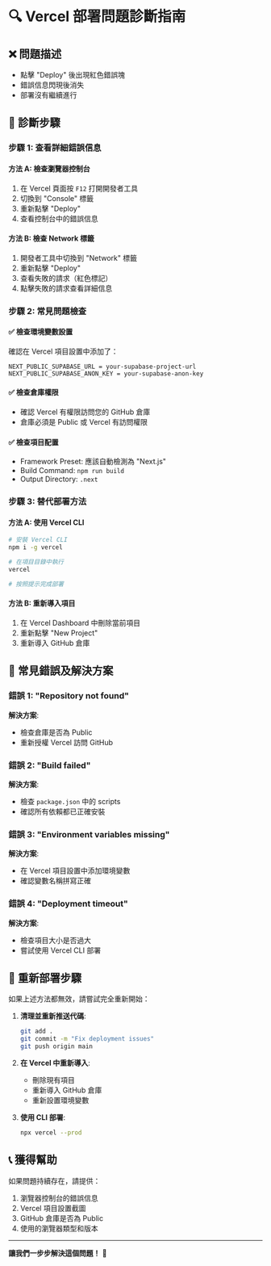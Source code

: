 # 🔍 Vercel 部署問題診斷指南

## ❌ **問題描述**
- 點擊 "Deploy" 後出現紅色錯誤塊
- 錯誤信息閃現後消失
- 部署沒有繼續進行

## 🔧 **診斷步驟**

### **步驟 1: 查看詳細錯誤信息**

#### **方法 A: 檢查瀏覽器控制台**
1. 在 Vercel 頁面按 `F12` 打開開發者工具
2. 切換到 "Console" 標籤
3. 重新點擊 "Deploy"
4. 查看控制台中的錯誤信息

#### **方法 B: 檢查 Network 標籤**
1. 開發者工具中切換到 "Network" 標籤
2. 重新點擊 "Deploy"
3. 查看失敗的請求（紅色標記）
4. 點擊失敗的請求查看詳細信息

### **步驟 2: 常見問題檢查**

#### **✅ 檢查環境變數設置**
確認在 Vercel 項目設置中添加了：
```
NEXT_PUBLIC_SUPABASE_URL = your-supabase-project-url
NEXT_PUBLIC_SUPABASE_ANON_KEY = your-supabase-anon-key
```

#### **✅ 檢查倉庫權限**
- 確認 Vercel 有權限訪問您的 GitHub 倉庫
- 倉庫必須是 Public 或 Vercel 有訪問權限

#### **✅ 檢查項目配置**
- Framework Preset: 應該自動檢測為 "Next.js"
- Build Command: `npm run build`
- Output Directory: `.next`

### **步驟 3: 替代部署方法**

#### **方法 A: 使用 Vercel CLI**
```bash
# 安裝 Vercel CLI
npm i -g vercel

# 在項目目錄中執行
vercel

# 按照提示完成部署
```

#### **方法 B: 重新導入項目**
1. 在 Vercel Dashboard 中刪除當前項目
2. 重新點擊 "New Project"
3. 重新導入 GitHub 倉庫

## 🚨 **常見錯誤及解決方案**

### **錯誤 1: "Repository not found"**
**解決方案**: 
- 檢查倉庫是否為 Public
- 重新授權 Vercel 訪問 GitHub

### **錯誤 2: "Build failed"**
**解決方案**:
- 檢查 `package.json` 中的 scripts
- 確認所有依賴都已正確安裝

### **錯誤 3: "Environment variables missing"**
**解決方案**:
- 在 Vercel 項目設置中添加環境變數
- 確認變數名稱拼寫正確

### **錯誤 4: "Deployment timeout"**
**解決方案**:
- 檢查項目大小是否過大
- 嘗試使用 Vercel CLI 部署

## 🔄 **重新部署步驟**

如果上述方法都無效，請嘗試完全重新開始：

1. **清理並重新推送代碼**:
   ```bash
   git add .
   git commit -m "Fix deployment issues"
   git push origin main
   ```

2. **在 Vercel 中重新導入**:
   - 刪除現有項目
   - 重新導入 GitHub 倉庫
   - 重新設置環境變數

3. **使用 CLI 部署**:
   ```bash
   npx vercel --prod
   ```

## 📞 **獲得幫助**

如果問題持續存在，請提供：
1. 瀏覽器控制台的錯誤信息
2. Vercel 項目設置截圖
3. GitHub 倉庫是否為 Public
4. 使用的瀏覽器類型和版本

---

**讓我們一步步解決這個問題！** 🚀